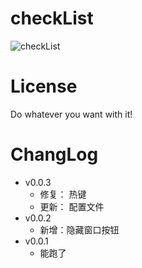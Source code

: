 # checkList

![checkList](https://socialify.git.ci/initialencounter/checkList/image?description=1&font=Rokkitt&forks=1&issues=1&language=1&name=1&owner=1&pattern=Diagonal%20Stripes&pulls=1&stargazers=1&theme=Dark)

# License
Do whatever you want with it!

# ChangLog
- v0.0.3
    - 修复： 热键
    - 更新： 配置文件
- v0.0.2
    - 新增：隐藏窗口按钮
- v0.0.1
    - 能跑了
